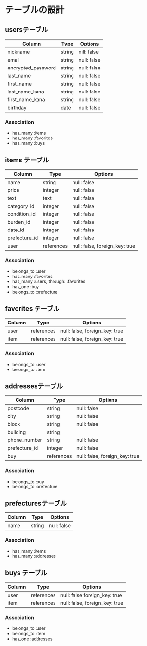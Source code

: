 # テーブルの設計

## usersテーブル

| Column             | Type   | Options     |
| ------------------ | ------ | ----------- |
| nickname           | string | nill: false |
| email              | string | null: false |
| encrypted_password | string | null: false |
| last_name          | string | null: false |
| first_name         | string | null: false |
| last_name_kana     | string | null: false |
| first_name_kana    | string | null: false |
| birthday           | date   | null: false |

### Association

- has_many :items
- has_many :favorites
- has_many :buys

## items テーブル

| Column        | Type       | Options                        |
| ------------- | ---------- | ------------------------------ |
| name          | string     | null: false                    |
| price         | integer    | null: false                    |
| text          | text       | null: false                    |
| category_id   | integer    | null: false                    |
| condition_id  | integer    | null: false                    |
| burden_id     | integer    | null: false                    |
| date_id       | integer    | null: false                    |
| prefecture_id | integer    | null: false                    |
| user          | references | null: false, foreign_key: true |

### Association

- belongs_to :user
- has_many :favorites
- has_many :users, through: :favorites
- has_one :buy
- belongs_to :prefecture

## favorites テーブル

| Column    | Type       | Options                        |
| --------- | ---------- | ------------------------------ |
| user      | references | null: false, foreign_key: true |
| item      | references | null: false, foreign_key: true |

### Association

- belongs_to :user
- belongs_to :item

## addressesテーブル

| Column          | Type       | Options                        |
| --------------- | ---------- | ------------------------------ |
| postcode        | string     | null: false                    |
| city            | string     | null: false                    |
| block           | string     | null: false                    |
| building        | string     |                                |
| phone_number    | string     | null: false                    |
| prefecture_id   | integer    | null: false                    |
| buy             | references | null: false, foreign_key: true |

### Association

- belongs_to :buy
- belongs_to :prefecture

## prefecturesテーブル

| Column | Type   | Options     |
| ------ | ------ | ----------- |
| name   | string | null: false |

### Association

- has_many :items
- has_many :addresses

## buys テーブル

| Column    | Type       | Options                        |
| --------- | ---------- | ------------------------------ |
| user      | references | null: false  foreign_key: true |
| item      | references | null: false, foreign_key: true |

### Association

- belongs_to :user
- belongs_to :item
- has_one :addresses